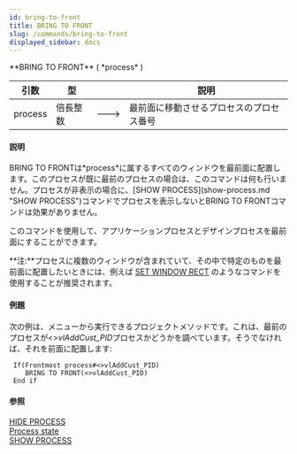 ```yaml
---
id: bring-to-front
title: BRING TO FRONT
slug: /commands/bring-to-front
displayed_sidebar: docs
---
```


<!--REF #_command_.BRING TO FRONT.Syntax-->**BRING TO FRONT** ( *process* )<!-- END REF-->
<!--REF #_command_.BRING TO FRONT.Params-->
| 引数 | 型 |  | 説明 |
| --- | --- | --- | --- |
| process | 倍長整数 | &#x1F852; | 最前面に移動させるプロセスのプロセス番号 |

<!-- END REF-->

#### 説明 

<!--REF #_command_.BRING TO FRONT.Summary-->BRING TO FRONTは*process*に属するすべてのウィンドウを最前面に配置します。<!-- END REF-->このプロセスが既に最前のプロセスの場合は、このコマンドは何も行いません。プロセスが非表示の場合に、[SHOW PROCESS](show-process.md "SHOW PROCESS")コマンドでプロセスを表示しないとBRING TO FRONTコマンドは効果がありません。 

このコマンドを使用して、アプリケーションプロセスとデザインプロセスを最前面にすることができます。

**注:**プロセスに複数のウィンドウが含まれていて、その中で特定のものを最前面に配置したいときには、例えば [SET WINDOW RECT](set-window-rect.md) のようなコマンドを使用することが推奨されます。

#### 例題 

次の例は、メニューから実行できるプロジェクトメソッドです。これは、最前のプロセスが<>*vlAddCust\_PID*プロセスかどうかを調べています。そうでなければ、それを前面に配置します:

```4d
 If(Frontmost process#<>vlAddCust_PID)
    BRING TO FRONT(<>vlAddCust_PID)
 End if
```

#### 参照 

[HIDE PROCESS](hide-process.md)  
[Process state](process-state.md)  
[SHOW PROCESS](show-process.md)  